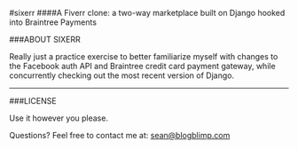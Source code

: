 #sixerr
####A Fiverr clone: a two-way marketplace built on Django hooked into Braintree Payments


###ABOUT SIXERR

Really just a practice exercise to better familiarize myself with changes
to the Facebook auth API and Braintree credit card payment gateway, while
concurrently checking out the most recent version of Django.

------------------------------------------------------------------------

###LICENSE

Use it however you please.

Questions? Feel free to contact me at: sean@blogblimp.com
